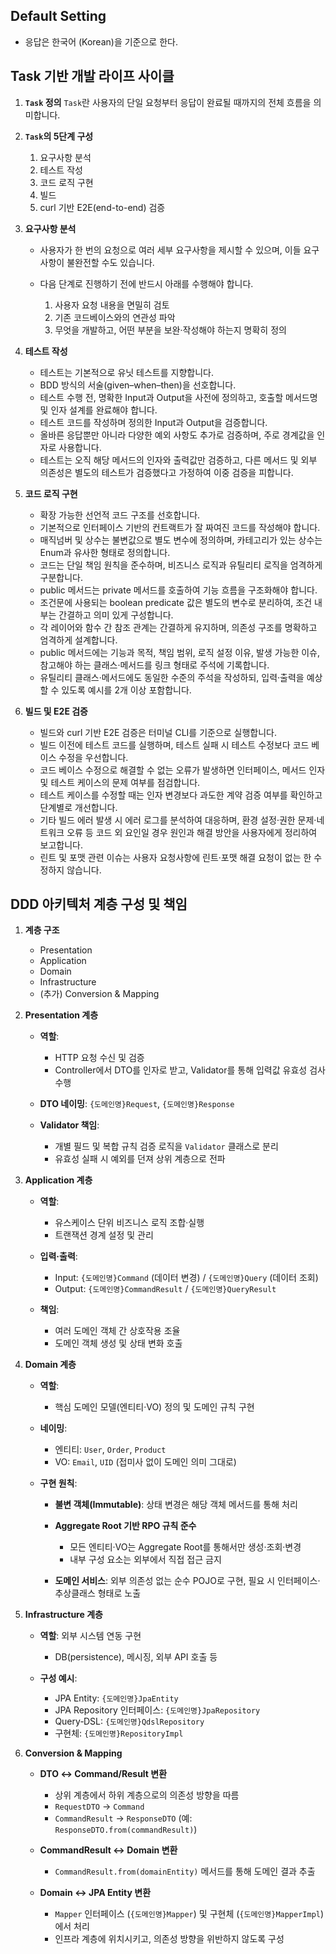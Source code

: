 ## Default Setting

-   응답은 한국어 (Korean)을 기준으로 한다.

## Task 기반 개발 라이프 사이클

1. **`Task` 정의**
   `Task`란 사용자의 단일 요청부터 응답이 완료될 때까지의 전체 흐름을 의미합니다.

2. **`Task`의 5단계 구성**

    1. 요구사항 분석
    2. 테스트 작성
    3. 코드 로직 구현
    4. 빌드
    5. curl 기반 E2E(end-to-end) 검증

3. **요구사항 분석**

    - 사용자가 한 번의 요청으로 여러 세부 요구사항을 제시할 수 있으며, 이들 요구사항이 불완전할 수도 있습니다.
    - 다음 단계로 진행하기 전에 반드시 아래를 수행해야 합니다.

        1. 사용자 요청 내용을 면밀히 검토
        2. 기존 코드베이스와의 연관성 파악
        3. 무엇을 개발하고, 어떤 부분을 보완·작성해야 하는지 명확히 정의

4. **테스트 작성**

    - 테스트는 기본적으로 유닛 테스트를 지향합니다.
    - BDD 방식의 서술(given–when–then)을 선호합니다.
    - 테스트 수행 전, 명확한 Input과 Output을 사전에 정의하고, 호출할 메서드명 및 인자 설계를 완료해야 합니다.
    - 테스트 코드를 작성하며 정의한 Input과 Output을 검증합니다.
    - 올바른 응답뿐만 아니라 다양한 예외 사항도 추가로 검증하며, 주로 경계값을 인자로 사용합니다.
    - 테스트는 오직 해당 메서드의 인자와 출력값만 검증하고, 다른 메서드 및 외부 의존성은 별도의 테스트가 검증했다고 가정하여 이중 검증을 피합니다.

5. **코드 로직 구현**

    - 확장 가능한 선언적 코드 구조를 선호합니다.
    - 기본적으로 인터페이스 기반의 컨트랙트가 잘 짜여진 코드를 작성해야 합니다.
    - 매직넘버 및 상수는 불변값으로 별도 변수에 정의하며, 카테고리가 있는 상수는 Enum과 유사한 형태로 정의합니다.
    - 코드는 단일 책임 원칙을 준수하며, 비즈니스 로직과 유틸리티 로직을 엄격하게 구분합니다.
    - public 메서드는 private 메서드를 호출하여 기능 흐름을 구조화해야 합니다.
    - 조건문에 사용되는 boolean predicate 값은 별도의 변수로 분리하여, 조건 내부는 간결하고 의미 있게 구성합니다.
    - 각 레이어와 함수 간 참조 관계는 간결하게 유지하며, 의존성 구조를 명확하고 엄격하게 설계합니다.
    - public 메서드에는 기능과 목적, 책임 범위, 로직 설정 이유, 발생 가능한 이슈, 참고해야 하는 클래스·메서드를 링크 형태로 주석에 기록합니다.
    - 유틸리티 클래스·메서드에도 동일한 수준의 주석을 작성하되, 입력·출력을 예상할 수 있도록 예시를 2개 이상 포함합니다.

6. **빌드 및 E2E 검증**

    - 빌드와 curl 기반 E2E 검증은 터미널 CLI를 기준으로 실행합니다.
    - 빌드 이전에 테스트 코드를 실행하며, 테스트 실패 시 테스트 수정보다 코드 베이스 수정을 우선합니다.
    - 코드 베이스 수정으로 해결할 수 없는 오류가 발생하면 인터페이스, 메서드 인자 및 테스트 케이스의 문제 여부를 점검합니다.
    - 테스트 케이스를 수정할 때는 인자 변경보다 과도한 계약 검증 여부를 확인하고 단계별로 개선합니다.
    - 기타 빌드 에러 발생 시 에러 로그를 분석하여 대응하며, 환경 설정·권한 문제·네트워크 오류 등 코드 외 요인일 경우 원인과 해결 방안을 사용자에게 정리하여 보고합니다.
    - 린트 및 포맷 관련 이슈는 사용자 요청사항에 린트·포맷 해결 요청이 없는 한 수정하지 않습니다.

## DDD 아키텍처 계층 구성 및 책임

1. **계층 구조**

    - Presentation
    - Application
    - Domain
    - Infrastructure
    - (추가) Conversion & Mapping

2. **Presentation 계층**

    - **역할**:

        - HTTP 요청 수신 및 검증
        - Controller에서 DTO를 인자로 받고, Validator를 통해 입력값 유효성 검사 수행

    - **DTO 네이밍**: `{도메인명}Request`, `{도메인명}Response`
    - **Validator 책임**:

        - 개별 필드 및 복합 규칙 검증 로직을 `Validator` 클래스로 분리
        - 유효성 실패 시 예외를 던져 상위 계층으로 전파

3. **Application 계층**

    - **역할**:

        - 유스케이스 단위 비즈니스 로직 조합·실행
        - 트랜잭션 경계 설정 및 관리

    - **입력·출력**:

        - Input: `{도메인명}Command` (데이터 변경) / `{도메인명}Query` (데이터 조회)
        - Output: `{도메인명}CommandResult` / `{도메인명}QueryResult`

    - **책임**:

        - 여러 도메인 객체 간 상호작용 조율
        - 도메인 객체 생성 및 상태 변화 호출

4. **Domain 계층**

    - **역할**:

        - 핵심 도메인 모델(엔티티·VO) 정의 및 도메인 규칙 구현

    - **네이밍**:

        - 엔티티: `User`, `Order`, `Product`
        - VO: `Email`, `UID` (접미사 없이 도메인 의미 그대로)

    - **구현 원칙**:

        - **불변 객체(Immutable)**: 상태 변경은 해당 객체 메서드를 통해 처리
        - **Aggregate Root 기반 RPO 규칙 준수**

            - 모든 엔티티·VO는 Aggregate Root를 통해서만 생성·조회·변경
            - 내부 구성 요소는 외부에서 직접 접근 금지

        - **도메인 서비스**: 외부 의존성 없는 순수 POJO로 구현, 필요 시 인터페이스·추상클래스 형태로 노출

5. **Infrastructure 계층**

    - **역할**: 외부 시스템 연동 구현

        - DB(persistence), 메시징, 외부 API 호출 등

    - **구성 예시**:

        - JPA Entity: `{도메인명}JpaEntity`
        - JPA Repository 인터페이스: `{도메인명}JpaRepository`
        - Query‑DSL: `{도메인명}QdslRepository`
        - 구현체: `{도메인명}RepositoryImpl`

6. **Conversion & Mapping**

    - **DTO ↔ Command/Result 변환**

        - 상위 계층에서 하위 계층으로의 의존성 방향을 따름
        - `RequestDTO` → `Command`
        - `CommandResult` → `ResponseDTO` (예: `ResponseDTO.from(commandResult)`)

    - **CommandResult ↔ Domain 변환**

        - `CommandResult.from(domainEntity)` 메서드를 통해 도메인 결과 추출

    - **Domain ↔ JPA Entity 변환**

        - `Mapper` 인터페이스 (`{도메인명}Mapper`) 및 구현체 (`{도메인명}MapperImpl`) 에서 처리
        - 인프라 계층에 위치시키고, 의존성 방향을 위반하지 않도록 구성
